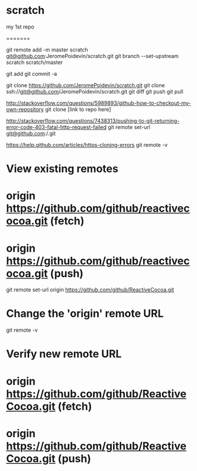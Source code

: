 scratch
=======

my 1st repo

=======

git remote add -m master scratch git@github.com:JeromePoidevin/scratch.git
git branch --set-upstream scratch scratch/master

git add
git commit -a

git clone https://github.com/JeromePoidevin/scratch.git
git clone ssh://git@github.com/JeromePoidevin/scratch.git
git diff
git push
git pull

http://stackoverflow.com/questions/5989893/github-how-to-checkout-my-own-repository
git clone [link to repo here]

http://stackoverflow.com/questions/7438313/pushing-to-git-returning-error-code-403-fatal-http-request-failed
git remote set-url <name> git@github.com:<username>/<repo>.git

https://help.github.com/articles/https-cloning-errors
git remote -v
# View existing remotes
# origin  https://github.com/github/reactivecocoa.git (fetch)
# origin  https://github.com/github/reactivecocoa.git (push)
git remote set-url origin https://github.com/github/ReactiveCocoa.git
# Change the 'origin' remote URL
git remote -v
# Verify new remote URL
# origin  https://github.com/github/ReactiveCocoa.git (fetch)
# origin  https://github.com/github/ReactiveCocoa.git (push)

